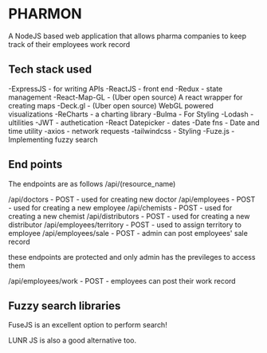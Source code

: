 # PHARMON

A NodeJS based web application that allows pharma companies to keep track of their employees work record

## Tech stack used

-ExpressJS - for writing APIs
-ReactJS - front end
-Redux - state management
-React-Map-GL - (Uber open source) A react wrapper for creating maps
-Deck.gl - (Uber open source) WebGL powered visualizations
-ReCharts - a charting library
-Bulma - For Styling
-Lodash - ultilities
-JWT - authetication
-React Datepicker - dates
-Date fns - Date and time utility
-axios - network requests
-tailwindcss - Styling
-Fuze.js - Implementing fuzzy search

## End points

The endpoints are as follows /api/(resource_name)

/api/doctors - POST - used for creating new doctor
/api/employees - POST - used for creating a new employee
/api/chemists - POST - used for creating a new chemist
/api/distributors - POST - used for creating a new distributor
/api/employees/territory - POST - used to assign territory to employee
/api/employees/sale - POST - admin can post employees' sale record

these endpoints are protected and only admin has the previleges to access them

/api/employees/work - POST - employees can post their work record

## Fuzzy search libraries

FuseJS is an excellent option to perform search!

LUNR JS is also a good alternative too.
